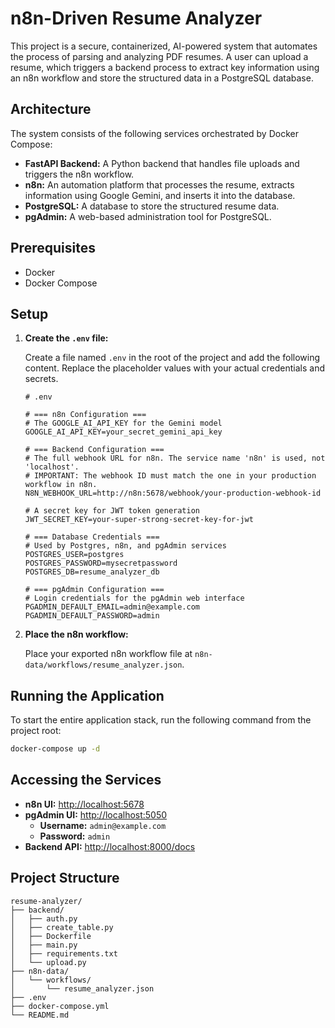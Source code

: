 # n8n-Driven Resume Analyzer

This project is a secure, containerized, AI-powered system that automates the process of parsing and analyzing PDF resumes. A user can upload a resume, which triggers a backend process to extract key information using an n8n workflow and store the structured data in a PostgreSQL database.

## Architecture

The system consists of the following services orchestrated by Docker Compose:

* **FastAPI Backend:** A Python backend that handles file uploads and triggers the n8n workflow.
* **n8n:** An automation platform that processes the resume, extracts information using Google Gemini, and inserts it into the database.
* **PostgreSQL:** A database to store the structured resume data.
* **pgAdmin:** A web-based administration tool for PostgreSQL.

## Prerequisites

* Docker
* Docker Compose

## Setup

1.  **Create the `.env` file:**

    Create a file named `.env` in the root of the project and add the following content. Replace the placeholder values with your actual credentials and secrets.

    ```env
    # .env

    # === n8n Configuration ===
    # The GOOGLE_AI_API_KEY for the Gemini model
    GOOGLE_AI_API_KEY=your_secret_gemini_api_key

    # === Backend Configuration ===
    # The full webhook URL for n8n. The service name 'n8n' is used, not 'localhost'.
    # IMPORTANT: The webhook ID must match the one in your production workflow in n8n.
    N8N_WEBHOOK_URL=http://n8n:5678/webhook/your-production-webhook-id

    # A secret key for JWT token generation
    JWT_SECRET_KEY=your-super-strong-secret-key-for-jwt

    # === Database Credentials ===
    # Used by Postgres, n8n, and pgAdmin services
    POSTGRES_USER=postgres
    POSTGRES_PASSWORD=mysecretpassword
    POSTGRES_DB=resume_analyzer_db

    # === pgAdmin Configuration ===
    # Login credentials for the pgAdmin web interface
    PGADMIN_DEFAULT_EMAIL=admin@example.com
    PGADMIN_DEFAULT_PASSWORD=admin
    ```

2.  **Place the n8n workflow:**

    Place your exported n8n workflow file at `n8n-data/workflows/resume_analyzer.json`.

## Running the Application

To start the entire application stack, run the following command from the project root:

```bash
docker-compose up -d
````

## Accessing the Services

  * **n8n UI:** [http://localhost:5678](https://www.google.com/search?q=http://localhost:5678)
  * **pgAdmin UI:** [http://localhost:5050](https://www.google.com/search?q=http://localhost:5050)
      * **Username:** `admin@example.com`
      * **Password:** `admin`
  * **Backend API:** [http://localhost:8000/docs](https://www.google.com/search?q=http://localhost:8000/docs)

## Project Structure

```
resume-analyzer/
├── backend/
│   ├── auth.py
│   ├── create_table.py
│   ├── Dockerfile
│   ├── main.py
│   ├── requirements.txt
│   └── upload.py
├── n8n-data/
│   └── workflows/
│       └── resume_analyzer.json
├── .env
├── docker-compose.yml
└── README.md
```